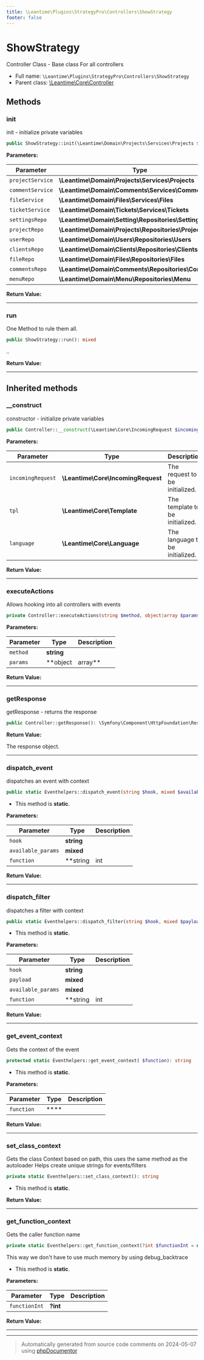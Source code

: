 ```yaml
---
title: \Leantime\Plugins\StrategyPro\Controllers\ShowStrategy
footer: false
---
```


# ShowStrategy

Controller Class - Base class For all controllers



* Full name: `\Leantime\Plugins\StrategyPro\Controllers\ShowStrategy`
* Parent class: [\Leantime\Core\Controller](../../../Core/Controller.md)



## Methods

### init

init - initialize private variables

```php
public ShowStrategy::init(\Leantime\Domain\Projects\Services\Projects $projectService, \Leantime\Domain\Comments\Services\Comments $commentService, \Leantime\Domain\Files\Services\Files $fileService, \Leantime\Domain\Tickets\Services\Tickets $ticketService, \Leantime\Domain\Setting\Repositories\Setting $settingsRepo, \Leantime\Domain\Projects\Repositories\Projects $projectRepo, \Leantime\Domain\Users\Repositories\Users $userRepo, \Leantime\Domain\Clients\Repositories\Clients $clientsRepo, \Leantime\Domain\Files\Repositories\Files $fileRepo, \Leantime\Domain\Comments\Repositories\Comments $commentsRepo, \Leantime\Domain\Menu\Repositories\Menu $menuRepo): mixed
```








**Parameters:**

| Parameter | Type | Description |
|-----------|------|-------------|
| `projectService` | **\Leantime\Domain\Projects\Services\Projects** |  |
| `commentService` | **\Leantime\Domain\Comments\Services\Comments** |  |
| `fileService` | **\Leantime\Domain\Files\Services\Files** |  |
| `ticketService` | **\Leantime\Domain\Tickets\Services\Tickets** |  |
| `settingsRepo` | **\Leantime\Domain\Setting\Repositories\Setting** |  |
| `projectRepo` | **\Leantime\Domain\Projects\Repositories\Projects** |  |
| `userRepo` | **\Leantime\Domain\Users\Repositories\Users** |  |
| `clientsRepo` | **\Leantime\Domain\Clients\Repositories\Clients** |  |
| `fileRepo` | **\Leantime\Domain\Files\Repositories\Files** |  |
| `commentsRepo` | **\Leantime\Domain\Comments\Repositories\Comments** |  |
| `menuRepo` | **\Leantime\Domain\Menu\Repositories\Menu** |  |


**Return Value:**





---
### run

One Method to rule them all.

```php
public ShowStrategy::run(): mixed
```

..







**Return Value:**





---


## Inherited methods

### __construct

constructor - initialize private variables

```php
public Controller::__construct(\Leantime\Core\IncomingRequest $incomingRequest, \Leantime\Core\Template $tpl, \Leantime\Core\Language $language): mixed
```








**Parameters:**

| Parameter | Type | Description |
|-----------|------|-------------|
| `incomingRequest` | **\Leantime\Core\IncomingRequest** | The request to be initialized. |
| `tpl` | **\Leantime\Core\Template** | The template to be initialized. |
| `language` | **\Leantime\Core\Language** | The language to be initialized. |


**Return Value:**





---
### executeActions

Allows hooking into all controllers with events

```php
private Controller::executeActions(string $method, object|array $params): void
```








**Parameters:**

| Parameter | Type | Description |
|-----------|------|-------------|
| `method` | **string** |  |
| `params` | **object|array** |  |


**Return Value:**





---
### getResponse

getResponse - returns the response

```php
public Controller::getResponse(): \Symfony\Component\HttpFoundation\Response
```









**Return Value:**

The response object.



---
### dispatch_event

dispatches an event with context

```php
public static Eventhelpers::dispatch_event(string $hook, mixed $available_params = [], string|int|null $function = null): void
```



* This method is **static**.




**Parameters:**

| Parameter | Type | Description |
|-----------|------|-------------|
| `hook` | **string** |  |
| `available_params` | **mixed** |  |
| `function` | **string|int|null** |  |


**Return Value:**





---
### dispatch_filter

dispatches a filter with context

```php
public static Eventhelpers::dispatch_filter(string $hook, mixed $payload, mixed $available_params = [], string|int|null $function = null): mixed
```



* This method is **static**.




**Parameters:**

| Parameter | Type | Description |
|-----------|------|-------------|
| `hook` | **string** |  |
| `payload` | **mixed** |  |
| `available_params` | **mixed** |  |
| `function` | **string|int|null** |  |


**Return Value:**





---
### get_event_context

Gets the context of the event

```php
protected static Eventhelpers::get_event_context( $function): string
```



* This method is **static**.




**Parameters:**

| Parameter | Type | Description |
|-----------|------|-------------|
| `function` | **** |  |


**Return Value:**





---
### set_class_context

Gets the class Context based on path, this uses the same method as the autoloader
Helps create unique strings for events/filters

```php
private static Eventhelpers::set_class_context(): string
```



* This method is **static**.





**Return Value:**





---
### get_function_context

Gets the caller function name

```php
private static Eventhelpers::get_function_context(?int $functionInt = null): string
```

This way we don't have to use much memory by using debug_backtrace

* This method is **static**.




**Parameters:**

| Parameter | Type | Description |
|-----------|------|-------------|
| `functionInt` | **?int** |  |


**Return Value:**





---


---
> Automatically generated from source code comments on 2024-05-07 using [phpDocumentor](http://www.phpdoc.org/)
